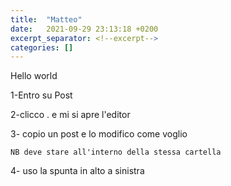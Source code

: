 ```yaml
---
title:  "Matteo"
date:   2021-09-29 23:13:18 +0200
excerpt_separator: <!--excerpt-->
categories: []
---
```



Hello world


1-Entro su Post


2-clicco . e mi si apre l'editor 


3- copio un post e lo modifico come voglio


    NB deve stare all'interno della stessa cartella


4- uso la spunta in alto a sinistra 
